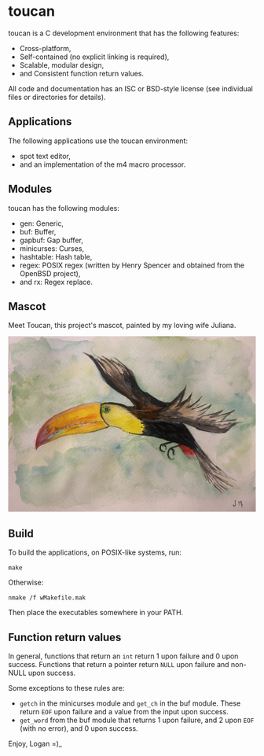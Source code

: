 <!--
Copyright (c) 2021 Logan Ryan McLintock

Permission to use, copy, modify, and distribute this software for any
purpose with or without fee is hereby granted, provided that the above
copyright notice and this permission notice appear in all copies.

THE SOFTWARE IS PROVIDED "AS IS" AND THE AUTHOR DISCLAIMS ALL WARRANTIES
WITH REGARD TO THIS SOFTWARE INCLUDING ALL IMPLIED WARRANTIES OF
MERCHANTABILITY AND FITNESS. IN NO EVENT SHALL THE AUTHOR BE LIABLE FOR
ANY SPECIAL, DIRECT, INDIRECT, OR CONSEQUENTIAL DAMAGES OR ANY DAMAGES
WHATSOEVER RESULTING FROM LOSS OF USE, DATA OR PROFITS, WHETHER IN AN
ACTION OF CONTRACT, NEGLIGENCE OR OTHER TORTIOUS ACTION, ARISING OUT OF
OR IN CONNECTION WITH THE USE OR PERFORMANCE OF THIS SOFTWARE.

-->
<!--
Description:
toucan is a cross-platform C development environment that contains the
spot text editor and an implementation of the m4 macro processor
-->
toucan
======

toucan is a C development environment that has the following features:

* Cross-platform,
* Self-contained (no explicit linking is required),
* Scalable, modular design,
* and Consistent function return values.

All code and documentation has an ISC or BSD-style license
(see individual files or directories for details).

Applications
------------

The following applications use the toucan environment:

* spot text editor,
* and an implementation of the m4 macro processor.

Modules
-------

toucan has the following modules:

* gen: Generic,
* buf: Buffer,
* gapbuf: Gap buffer,
* minicurses: Curses,
* hashtable: Hash table,
* regex: POSIX regex (written by Henry Spencer and obtained from the OpenBSD project),
* and rx: Regex replace.

Mascot
------

Meet Toucan, this project's mascot, painted by my loving wife Juliana.

![toucan](art/toucan.jpg)

Build
-----

To build the applications, on POSIX-like systems, run:
```
make
```
Otherwise:
```
nmake /f wMakefile.mak
```

Then place the executables somewhere in your PATH.

Function return values
----------------------

In general, functions that return an `int` return 1 upon failure
and 0 upon success. Functions that return a pointer return `NULL`
upon failure and non-NULL upon success.

Some exceptions to these rules are:
* `getch` in the minicurses module and `get_ch` in the buf module. These return
  `EOF` upon failure and a value from the input upon success.
* `get_word` from the buf module that returns 1 upon failure, and 2 upon `EOF`
  (with no error), and 0 upon success.


Enjoy,
Logan =)_
